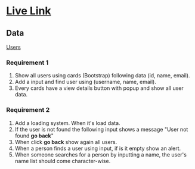 # [Live Link](https://rizwansuvo99.github.io/user-finder/)

## Data
[Users](https://jsonplaceholder.typicode.com/users)

### Requirement 1

1. Show all users using cards (Bootstrap) following data (id, name, email).
2. Add a input and find user using (username, name, email).
3. Every cards have a view details button with popup and show all user data.

### Requirement 2

1. Add a loading system. When it's load data.
2. If the user is not found the following input shows a message "User not found **go back**"
3. When click **go back** show again all users.
4. When a person finds a user using input, if is it empty show an alert.
5. When someone searches for a person by inputting a name, the user's name list should come character-wise. 
